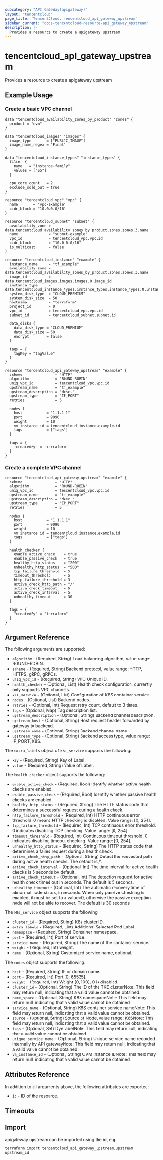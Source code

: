 ```yaml
---
subcategory: "API GateWay(apigateway)"
layout: "tencentcloud"
page_title: "TencentCloud: tencentcloud_api_gateway_upstream"
sidebar_current: "docs-tencentcloud-resource-api_gateway_upstream"
description: |-
  Provides a resource to create a apigateway upstream
---
```


# tencentcloud_api_gateway_upstream

Provides a resource to create a apigateway upstream

## Example Usage

### Create a basic VPC channel

```hcl
data "tencentcloud_availability_zones_by_product" "zones" {
  product = "cvm"
}

data "tencentcloud_images" "images" {
  image_type       = ["PUBLIC_IMAGE"]
  image_name_regex = "Final"
}

data "tencentcloud_instance_types" "instance_types" {
  filter {
    name   = "instance-family"
    values = ["S5"]
  }

  cpu_core_count   = 2
  exclude_sold_out = true
}

resource "tencentcloud_vpc" "vpc" {
  name       = "vpc-example"
  cidr_block = "10.0.0.0/16"
}

resource "tencentcloud_subnet" "subnet" {
  availability_zone = data.tencentcloud_availability_zones_by_product.zones.zones.3.name
  name              = "subnet-example"
  vpc_id            = tencentcloud_vpc.vpc.id
  cidr_block        = "10.0.0.0/16"
  is_multicast      = false
}

resource "tencentcloud_instance" "example" {
  instance_name     = "tf_example"
  availability_zone = data.tencentcloud_availability_zones_by_product.zones.zones.3.name
  image_id          = data.tencentcloud_images.images.images.0.image_id
  instance_type     = data.tencentcloud_instance_types.instance_types.instance_types.0.instance_type
  system_disk_type  = "CLOUD_PREMIUM"
  system_disk_size  = 50
  hostname          = "terraform"
  project_id        = 0
  vpc_id            = tencentcloud_vpc.vpc.id
  subnet_id         = tencentcloud_subnet.subnet.id

  data_disks {
    data_disk_type = "CLOUD_PREMIUM"
    data_disk_size = 50
    encrypt        = false
  }

  tags = {
    tagKey = "tagValue"
  }
}

resource "tencentcloud_api_gateway_upstream" "example" {
  scheme               = "HTTP"
  algorithm            = "ROUND-ROBIN"
  uniq_vpc_id          = tencentcloud_vpc.vpc.id
  upstream_name        = "tf_example"
  upstream_description = "desc."
  upstream_type        = "IP_PORT"
  retries              = 5

  nodes {
    host           = "1.1.1.1"
    port           = 9090
    weight         = 10
    vm_instance_id = tencentcloud_instance.example.id
    tags           = ["tags"]
  }

  tags = {
    "createdBy" = "terraform"
  }
}
```

### Create a complete VPC channel

```hcl
resource "tencentcloud_api_gateway_upstream" "example" {
  scheme               = "HTTP"
  algorithm            = "ROUND-ROBIN"
  uniq_vpc_id          = tencentcloud_vpc.vpc.id
  upstream_name        = "tf_example"
  upstream_description = "desc."
  upstream_type        = "IP_PORT"
  retries              = 5

  nodes {
    host           = "1.1.1.1"
    port           = 9090
    weight         = 10
    vm_instance_id = tencentcloud_instance.example.id
    tags           = ["tags"]
  }

  health_checker {
    enable_active_check    = true
    enable_passive_check   = true
    healthy_http_status    = "200"
    unhealthy_http_status  = "500"
    tcp_failure_threshold  = 5
    timeout_threshold      = 5
    http_failure_threshold = 3
    active_check_http_path = "/"
    active_check_timeout   = 5
    active_check_interval  = 5
    unhealthy_timeout      = 30
  }

  tags = {
    "createdBy" = "terraform"
  }
}
```

## Argument Reference

The following arguments are supported:

* `algorithm` - (Required, String) Load balancing algorithm, value range: ROUND-ROBIN.
* `scheme` - (Required, String) Backend protocol, value range: HTTP, HTTPS, gRPC, gRPCs.
* `uniq_vpc_id` - (Required, String) VPC Unique ID.
* `health_checker` - (Optional, List) Health check configuration, currently only supports VPC channels.
* `k8s_service` - (Optional, List) Configuration of K8S container service.
* `nodes` - (Optional, List) Backend nodes.
* `retries` - (Optional, Int) Request retry count, default to 3 times.
* `tags` - (Optional, Map) Tag description list.
* `upstream_description` - (Optional, String) Backend channel description.
* `upstream_host` - (Optional, String) Host request header forwarded by gateway to backend.
* `upstream_name` - (Optional, String) Backend channel name.
* `upstream_type` - (Optional, String) Backend access type, value range: IP_PORT, K8S.

The `extra_labels` object of `k8s_service` supports the following:

* `key` - (Required, String) Key of Label.
* `value` - (Required, String) Value of Label.

The `health_checker` object supports the following:

* `enable_active_check` - (Required, Bool) Identify whether active health checks are enabled.
* `enable_passive_check` - (Required, Bool) Identify whether passive health checks are enabled.
* `healthy_http_status` - (Required, String) The HTTP status code that determines a successful request during a health check.
* `http_failure_threshold` - (Required, Int) HTTP continuous error threshold. 0 means HTTP checking is disabled. Value range: [0, 254].
* `tcp_failure_threshold` - (Required, Int) TCP continuous error threshold. 0 indicates disabling TCP checking. Value range: [0, 254].
* `timeout_threshold` - (Required, Int) Continuous timeout threshold. 0 indicates disabling timeout checking. Value range: [0, 254].
* `unhealthy_http_status` - (Required, String) The HTTP status code that determines a failed request during a health check.
* `active_check_http_path` - (Optional, String) Detect the requested path during active health checks. The default is&#39;/&#39;.
* `active_check_interval` - (Optional, Int) The time interval for active health checks is 5 seconds by default.
* `active_check_timeout` - (Optional, Int) The detection request for active health check timed out in seconds. The default is 5 seconds.
* `unhealthy_timeout` - (Optional, Int) The automatic recovery time of abnormal node status, in seconds. When only passive checking is enabled, it must be set to a value&gt;0, otherwise the passive exception node will not be able to recover. The default is 30 seconds.

The `k8s_service` object supports the following:

* `cluster_id` - (Required, String) K8s cluster ID.
* `extra_labels` - (Required, List) Additional Selected Pod Label.
* `namespace` - (Required, String) Container namespace.
* `port` - (Required, Int) Port of service.
* `service_name` - (Required, String) The name of the container service.
* `weight` - (Required, Int) weight.
* `name` - (Optional, String) Customized service name, optional.

The `nodes` object supports the following:

* `host` - (Required, String) IP or domain name.
* `port` - (Required, Int) Port [0, 65535].
* `weight` - (Required, Int) Weight [0, 100], 0 is disabled.
* `cluster_id` - (Optional, String) The ID of the TKE clusterNote: This field may return null, indicating that a valid value cannot be obtained.
* `name_space` - (Optional, String) K8S namespaceNote: This field may return null, indicating that a valid value cannot be obtained.
* `service_name` - (Optional, String) K8S container service nameNote: This field may return null, indicating that a valid value cannot be obtained.
* `source` - (Optional, String) Source of Node, value range: K8SNote: This field may return null, indicating that a valid value cannot be obtained.
* `tags` - (Optional, Set) Dye labelNote: This field may return null, indicating that a valid value cannot be obtained.
* `unique_service_name` - (Optional, String) Unique service name recorded internally by API gatewayNote: This field may return null, indicating that a valid value cannot be obtained.
* `vm_instance_id` - (Optional, String) CVM instance IDNote: This field may return null, indicating that a valid value cannot be obtained.

## Attributes Reference

In addition to all arguments above, the following attributes are exported:

* `id` - ID of the resource.



## Timeouts

<no value>


## Import

apigateway upstream can be imported using the id, e.g.

```
terraform import tencentcloud_api_gateway_upstream.upstream upstream_id
```

